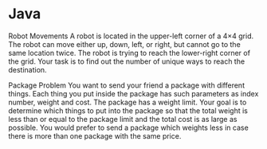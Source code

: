 # Java
Robot Movements
A robot is located in the upper-left corner of a 4×4 grid. The robot can move either up, down, left, or right, but cannot go to the same location twice.
The robot is trying to reach the lower-right corner of the grid. Your task is to find out the number of unique ways to reach the destination. 

Package Problem
 You want to send your friend a package with different things. Each thing you put inside the package has such parameters as index number, weight and cost. 
The package has a weight limit. Your goal is to determine which things to put into the package so that 
the total weight is less than or equal to the package limit and the total cost is as large as possible.
You would prefer to send a package which weights less in case there is more than one package with the same price. 